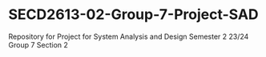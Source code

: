# SECD2613-02-Group-7-Project-SAD
Repository for Project for System Analysis and Design Semester 2 23/24 Group 7 Section 2
